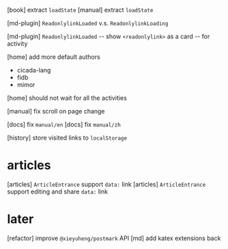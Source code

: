 [book] extract `loadState`
[manual] extract `loadState`

[md-plugin] `ReadonlylinkLoaded` v.s. `ReadonlylinkLoading`

[md-plugin] `ReadonlylinkLoaded` -- show `<readonlylink>` as a card -- for activity

[home] add more default authors

- cicada-lang
- fidb
- mimor

[home] should not wait for all the activities

[manual] fix scroll on page change

[docs] fix `manual/en`
[docs] fix `manual/zh`

[history] store visited links to `localStorage`

# articles

[articles] `ArticleEntrance` support `data:` link
[articles] `ArticleEntrance` support editing and share `data:` link

# later

[refactor] improve `@xieyuheng/postmark` API
[md] add katex extensions back
